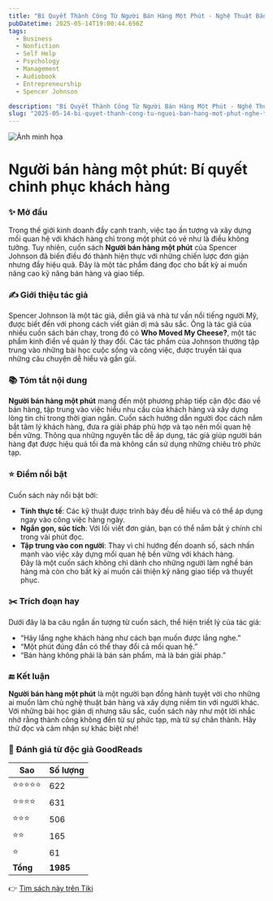 ```yaml
---
title: "Bí Quyết Thành Công Từ Người Bán Hàng Một Phút - Nghệ Thuật Bán Hàng Đỉnh Cao"
pubDatetime: 2025-05-14T19:00:44.656Z
tags:
  - Business
  - Nonfiction
  - Self Help
  - Psychology
  - Management
  - Audiobook
  - Entrepreneurship
  - Spencer Johnson

description: "Bí Quyết Thành Công Từ Người Bán Hàng Một Phút - Nghệ Thuật Bán Hàng Đỉnh Cao"
slug: "2025-05-14-bi-quyet-thanh-cong-tu-nguoi-ban-hang-mot-phut-nghe-thuat-ban-hang-dinh-cao"
---
```


![Ảnh minh họa](https://images-na.ssl-images-amazon.com/images/S/compressed.photo.goodreads.com/books/1632011603i/36183824.jpg) 

# Người bán hàng một phút: Bí quyết chinh phục khách hàng

### ✨ Mở đầu  
Trong thế giới kinh doanh đầy cạnh tranh, việc tạo ấn tượng và xây dựng mối quan hệ với khách hàng chỉ trong một phút có vẻ như là điều không tưởng. Tuy nhiên, cuốn sách **Người bán hàng một phút** của Spencer Johnson đã biến điều đó thành hiện thực với những chiến lược đơn giản nhưng đầy hiệu quả. Đây là một tác phẩm đáng đọc cho bất kỳ ai muốn nâng cao kỹ năng bán hàng và giao tiếp.

### ✍️ Giới thiệu tác giả  
Spencer Johnson là một tác giả, diễn giả và nhà tư vấn nổi tiếng người Mỹ, được biết đến với phong cách viết giản dị mà sâu sắc. Ông là tác giả của nhiều cuốn sách bán chạy, trong đó có **Who Moved My Cheese?**, một tác phẩm kinh điển về quản lý thay đổi. Các tác phẩm của Johnson thường tập trung vào những bài học cuộc sống và công việc, được truyền tải qua những câu chuyện dễ hiểu và gần gũi.

### 📚 Tóm tắt nội dung  
**Người bán hàng một phút** mang đến một phương pháp tiếp cận độc đáo về bán hàng, tập trung vào việc hiểu nhu cầu của khách hàng và xây dựng lòng tin chỉ trong thời gian ngắn. Cuốn sách hướng dẫn người đọc cách nắm bắt tâm lý khách hàng, đưa ra giải pháp phù hợp và tạo nên mối quan hệ bền vững. Thông qua những nguyên tắc dễ áp dụng, tác giả giúp người bán hàng đạt được hiệu quả tối đa mà không cần sử dụng những chiêu trò phức tạp.

### ⭐ Điểm nổi bật  
Cuốn sách này nổi bật bởi:  
- **Tính thực tế**: Các kỹ thuật được trình bày đều dễ hiểu và có thể áp dụng ngay vào công việc hàng ngày.  
- **Ngắn gọn, súc tích**: Với lối viết đơn giản, bạn có thể nắm bắt ý chính chỉ trong vài phút đọc.  
- **Tập trung vào con người**: Thay vì chỉ hướng đến doanh số, sách nhấn mạnh vào việc xây dựng mối quan hệ bền vững với khách hàng.  
Đây là một cuốn sách không chỉ dành cho những người làm nghề bán hàng mà còn cho bất kỳ ai muốn cải thiện kỹ năng giao tiếp và thuyết phục.

### ✂️ Trích đoạn hay  
Dưới đây là ba câu ngắn ấn tượng từ cuốn sách, thể hiện triết lý của tác giả:  
- “Hãy lắng nghe khách hàng như cách bạn muốn được lắng nghe.”  
- “Một phút đúng đắn có thể thay đổi cả mối quan hệ.”  
- “Bán hàng không phải là bán sản phẩm, mà là bán giải pháp.”

### 🔚 Kết luận  
**Người bán hàng một phút** là một người bạn đồng hành tuyệt vời cho những ai muốn làm chủ nghệ thuật bán hàng và xây dựng niềm tin với người khác. Với những bài học giản dị nhưng sâu sắc, cuốn sách này như một lời nhắc nhở rằng thành công không đến từ sự phức tạp, mà từ sự chân thành. Hãy thử đọc và cảm nhận sự khác biệt nhé!


### 💖 Đánh giá từ độc giả GoodReads

| Sao    | Số lượng |
|--------|----------|
| ⭐⭐⭐⭐⭐ | 622 |
| ⭐⭐⭐⭐ | 631 |
| ⭐⭐⭐ | 506 |
| ⭐⭐ | 165 |
| ⭐ | 61 |
| **Tổng** | **1985** |


👉 [Tìm sách này trên Tiki](https://tiki.vn/search?q=Ng%C6%B0%E1%BB%9Di%20B%C3%A1n%20H%C3%A0ng%20M%E1%BB%99t%20Ph%C3%BAt)
